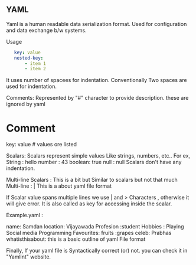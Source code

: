 ## YAML

Yaml is a human readable data serialization format. Used for configuration and data exchange b/w systems.

Usage

```yaml
   key: value
   nested-key:
       - item 1
       - item 2
```

It uses number of spacees for indentation.
Conventionally Two spaces are used for indentation.

Comments:
Represented by "#" character to provide description. these are ignored by yaml

# Comment

key: value # values ore listed

Scalars:
Scalars represent simple values Like strings, numbers, etc..
For ex,
String : hello
number : 43
boolean: true
null : null
Scalars don't have any indentation.

Multi-line Scalars :
This is a bit but Similar to scalars but not that much
Multi-line : |
    This is a about
    yaml file format

If Scalar value spans multiple lines  we use | and > Characters ,  otherwise it will give error.
It is also called as key for accessing inside the scalar.

Example.yaml :

  name: Samdan
  location: Vijayawada
  Profesion :student
  Hobbies :
     Playing
     Social media
     Programming
  Favourites:
     fruits :grapes
     celeb: Prabhas
  whatisthisabout:
     this is a basic outline of yaml
     File format

Finally,
If your yaml file is Syntactically correct (or) not. you can check it in "Yamlint" website.
